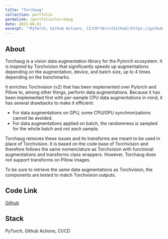 ```yaml
---
title: "Torchaug"
collection: portfolio
permalink: /portfolio/torchaug
date: 2023-06-01
excerpt: '*PyTorch, Github Actions, CI/CD*<br/>[Github](https://github.com/juliendenize/torchaug)'
---
```


## About
Torchaug is a vision data augmentation library for the Pytorch ecosystem. It is inspired by Torchvision that significantly speeds up augmentations depending on the augmentation, device, and batch size, up to 4 times depending on the benchmarks.

It enriches Torchvision (v2) that has been implemented over Pytorch and Pillow to, among other things, perform data augmentations. Because it has been implemented first with per-sample CPU data augmentations in mind, it has several drawbacks to make it efficient:
- For data augmentations on GPU, some CPU/GPU synchronizations cannot be avoided.
- For data augmentations applied on batch, the randomness is sampled for the whole batch and not each sample.

Torchaug removes these issues and its transforms are meant to be used in place of Torchvision. It is based on the code base of Torchvision and therefore follows the same nomenclature as Torchvision with functional augmentations and transforms class wrappers. However, Torchaug does not support transforms on Pillow images.

To be sure to retrieve the same data augmentations as Torchvision, the components are tested to match Torchvision outputs.

## Code Link

[Github](https://github.com/juliendenize/torchaug)

## Stack

PyTorch, Github Actions, CI/CD
